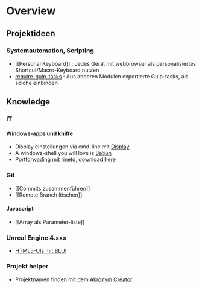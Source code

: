 # Overview

## Projektideen

### Systemautomation, Scripting
- [[Personal Keyboard]] : Jedes Gerät mit webbrowser als personalisiertes Shortcut/Macro-Keyboard nutzen
- [require-gulp-tasks](https://github.com/chaosprinz/require-gulp-tasks) : Aus anderen Modulen exportierte Gulp-tasks, als solche einbinden

## Knowledge

### IT

#### Windows-apps und kniffe
- Display einstellungen via cmd-line mit [Display](http://noeld.com/programs.asp#Display)
- A windows-shell you will love is [Babun](http://babun.github.io/)
- Portforwading mit [rinetd](http://www.ehowstuff.com/how-to-install-and-configure-port-forwarding-using-rinetd-in-windows/), [download here](https://boutell.com/rinetd/)

### Git
- [[Commits zusammenführen]]
- [[Remote Branch löschen]]

#### Javascript
- [[Array als Parameter-liste]]

### Unreal Engine 4.xxx
- [HTML5-UIs mit BLUI](https://github.com/AaronShea/BLUI)

### Projekt helper
- Projektnamen finden mit dem [Akronym Creator](http://acronymcreator.net/)
